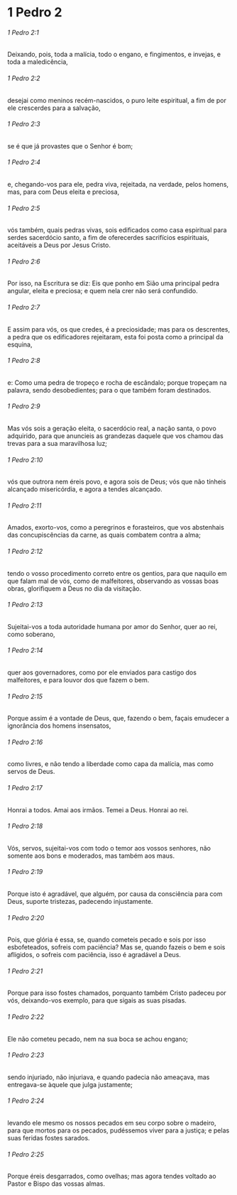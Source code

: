 # 1 Pedro 2

###### 1 Pedro 2:1

Deixando, pois, toda a malícia, todo o engano, e fingimentos, e invejas, e toda a maledicência,

###### 1 Pedro 2:2

desejai como meninos recém-nascidos, o puro leite espiritual, a fim de por ele crescerdes para a salvação,

###### 1 Pedro 2:3

se é que já provastes que o Senhor é bom;

###### 1 Pedro 2:4

e, chegando-vos para ele, pedra viva, rejeitada, na verdade, pelos homens, mas, para com Deus eleita e preciosa,

###### 1 Pedro 2:5

vós também, quais pedras vivas, sois edificados como casa espiritual para serdes sacerdócio santo, a fim de oferecerdes sacrifícios espirituais, aceitáveis a Deus por Jesus Cristo.

###### 1 Pedro 2:6

Por isso, na Escritura se diz: Eis que ponho em Sião uma principal pedra angular, eleita e preciosa; e quem nela crer não será confundido.

###### 1 Pedro 2:7

E assim para vós, os que credes, é a preciosidade; mas para os descrentes, a pedra que os edificadores rejeitaram, esta foi posta como a principal da esquina,

###### 1 Pedro 2:8

e: Como uma pedra de tropeço e rocha de escândalo; porque tropeçam na palavra, sendo desobedientes; para o que também foram destinados.

###### 1 Pedro 2:9

Mas vós sois a geração eleita, o sacerdócio real, a nação santa, o povo adquirido, para que anuncieis as grandezas daquele que vos chamou das trevas para a sua maravilhosa luz;

###### 1 Pedro 2:10

vós que outrora nem éreis povo, e agora sois de Deus; vós que não tínheis alcançado misericórdia, e agora a tendes alcançado.

###### 1 Pedro 2:11

Amados, exorto-vos, como a peregrinos e forasteiros, que vos abstenhais das concupiscências da carne, as quais combatem contra a alma;

###### 1 Pedro 2:12

tendo o vosso procedimento correto entre os gentios, para que naquilo em que falam mal de vós, como de malfeitores, observando as vossas boas obras, glorifiquem a Deus no dia da visitação.

###### 1 Pedro 2:13

Sujeitai-vos a toda autoridade humana por amor do Senhor, quer ao rei, como soberano,

###### 1 Pedro 2:14

quer aos governadores, como por ele enviados para castigo dos malfeitores, e para louvor dos que fazem o bem.

###### 1 Pedro 2:15

Porque assim é a vontade de Deus, que, fazendo o bem, façais emudecer a ignorância dos homens insensatos,

###### 1 Pedro 2:16

como livres, e não tendo a liberdade como capa da malícia, mas como servos de Deus.

###### 1 Pedro 2:17

Honrai a todos. Amai aos irmãos. Temei a Deus. Honrai ao rei.

###### 1 Pedro 2:18

Vós, servos, sujeitai-vos com todo o temor aos vossos senhores, não somente aos bons e moderados, mas também aos maus.

###### 1 Pedro 2:19

Porque isto é agradável, que alguém, por causa da consciência para com Deus, suporte tristezas, padecendo injustamente.

###### 1 Pedro 2:20

Pois, que glória é essa, se, quando cometeis pecado e sois por isso esbofeteados, sofreis com paciência? Mas se, quando fazeis o bem e sois afligidos, o sofreis com paciência, isso é agradável a Deus.

###### 1 Pedro 2:21

Porque para isso fostes chamados, porquanto também Cristo padeceu por vós, deixando-vos exemplo, para que sigais as suas pisadas.

###### 1 Pedro 2:22

Ele não cometeu pecado, nem na sua boca se achou engano;

###### 1 Pedro 2:23

sendo injuriado, não injuriava, e quando padecia não ameaçava, mas entregava-se àquele que julga justamente;

###### 1 Pedro 2:24

levando ele mesmo os nossos pecados em seu corpo sobre o madeiro, para que mortos para os pecados, pudéssemos viver para a justiça; e pelas suas feridas fostes sarados.

###### 1 Pedro 2:25

Porque éreis desgarrados, como ovelhas; mas agora tendes voltado ao Pastor e Bispo das vossas almas.

